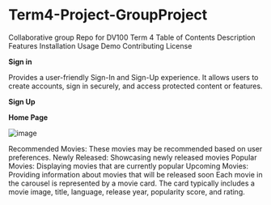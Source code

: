 # Term4-Project-GroupProject
Collaborative group Repo for DV100 Term 4
Table of Contents
Description
Features
Installation
Usage
Demo
Contributing
License

**Sign in** 

Provides a user-friendly Sign-In and Sign-Up experience. It allows users to create accounts, sign in securely, and access protected content or features.


**Sign Up**



**Home Page**

![image](https://github.com/Mwape-Kurete/Term4-Project-GroupProject/assets/125281158/20d8c355-3a88-4bf5-93e9-3385ba155650)

Recommended Movies: These movies may be recommended based on user preferences.
Newly Released: Showcasing newly released movies
Popular Movies: Displaying movies that are currently popular
Upcoming Movies: Providing information about movies that will be released soon
Each movie in the carousel is represented by a movie card.
The card typically includes a movie image, title, language, release year, popularity score, and rating.
